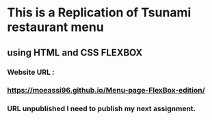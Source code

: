  # This is a Replication of Tsunami restaurant menu 
 ## using HTML and CSS FLEXBOX
 ### Website URL :
 ### https://moeassi96.github.io/Menu-page-FlexBox-edition/
 ### URL unpublished I need to publish my next assignment.
